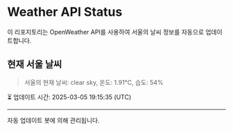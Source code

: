 
# Weather API Status

이 리포지토리는 OpenWeather API를 사용하여 서울의 날씨 정보를 자동으로 업데이트합니다.

## 현재 서울 날씨
> 서울의 현재 날씨: clear sky, 온도: 1.91°C, 습도: 54%

⏳ 업데이트 시간: 2025-03-05 19:15:35 (UTC)

---
자동 업데이트 봇에 의해 관리됩니다.
